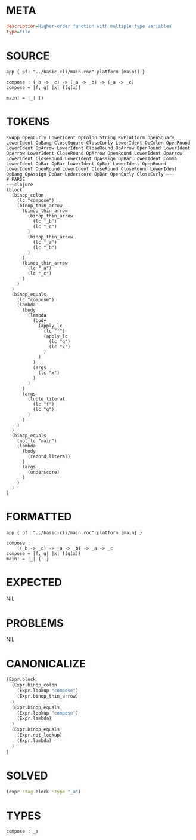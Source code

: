# META
~~~ini
description=Higher-order function with multiple type variables
type=file
~~~
# SOURCE
~~~roc
app { pf: "../basic-cli/main.roc" platform [main!] }

compose : (_b -> _c) -> (_a -> _b) -> (_a -> _c)
compose = |f, g| |x| f(g(x))

main! = |_| {}
~~~
# TOKENS
~~~text
KwApp OpenCurly LowerIdent OpColon String KwPlatform OpenSquare LowerIdent OpBang CloseSquare CloseCurly LowerIdent OpColon OpenRound LowerIdent OpArrow LowerIdent CloseRound OpArrow OpenRound LowerIdent OpArrow LowerIdent CloseRound OpArrow OpenRound LowerIdent OpArrow LowerIdent CloseRound LowerIdent OpAssign OpBar LowerIdent Comma LowerIdent OpBar OpBar LowerIdent OpBar LowerIdent OpenRound LowerIdent OpenRound LowerIdent CloseRound CloseRound LowerIdent OpBang OpAssign OpBar Underscore OpBar OpenCurly CloseCurly ~~~
# PARSE
~~~clojure
(block
  (binop_colon
    (lc "compose")
    (binop_thin_arrow
      (binop_thin_arrow
        (binop_thin_arrow
          (lc "_b")
          (lc "_c")
        )
        (binop_thin_arrow
          (lc "_a")
          (lc "_b")
        )
      )
      (binop_thin_arrow
        (lc "_a")
        (lc "_c")
      )
    )
  )
  (binop_equals
    (lc "compose")
    (lambda
      (body
        (lambda
          (body
            (apply_lc
              (lc "f")
              (apply_lc
                (lc "g")
                (lc "x")
              )
            )
          )
          (args
            (lc "x")
          )
        )
      )
      (args
        (tuple_literal
          (lc "f")
          (lc "g")
        )
      )
    )
  )
  (binop_equals
    (not_lc "main")
    (lambda
      (body
        (record_literal)
      )
      (args
        (underscore)
      )
    )
  )
)
~~~
# FORMATTED
~~~roc
app { pf: "../basic-cli/main.roc" platform [main] }

compose :
	((_b -> _c) -> _a -> _b) -> _a -> _c
compose = |f, g| |x| f(g(x))
main! = |_| {  }
~~~
# EXPECTED
NIL
# PROBLEMS
NIL
# CANONICALIZE
~~~clojure
(Expr.block
  (Expr.binop_colon
    (Expr.lookup "compose")
    (Expr.binop_thin_arrow)
  )
  (Expr.binop_equals
    (Expr.lookup "compose")
    (Expr.lambda)
  )
  (Expr.binop_equals
    (Expr.not_lookup)
    (Expr.lambda)
  )
)
~~~
# SOLVED
~~~clojure
(expr :tag block :type "_a")
~~~
# TYPES
~~~roc
compose : _a
~~~
